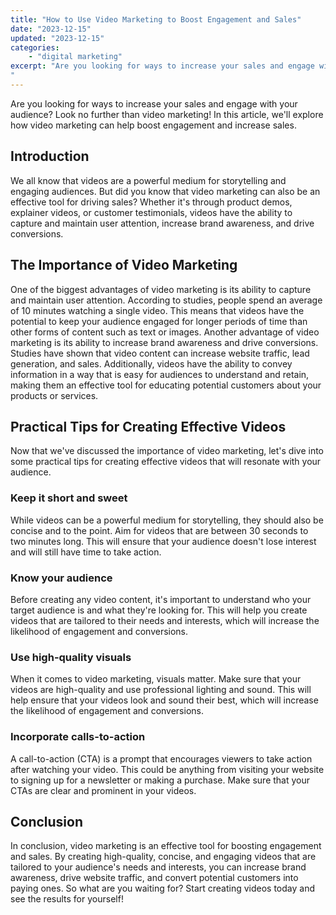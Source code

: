 ```yaml
---
title: "How to Use Video Marketing to Boost Engagement and Sales"
date: "2023-12-15"
updated: "2023-12-15"
categories: 
    - "digital marketing"
excerpt: "Are you looking for ways to increase your sales and engage with your audience? Look no further than video marketing! In this article, we'll explore how video marketing can help boost engagement and increase sales.
"
--- 
```

Are you looking for ways to increase your sales and engage with your audience? Look no further than video marketing! In this article, we'll explore how video marketing can help boost engagement and increase sales.

## Introduction
We all know that videos are a powerful medium for storytelling and engaging audiences. But did you know that video marketing can also be an effective tool for driving sales? Whether it's through product demos, explainer videos, or customer testimonials, videos have the ability to capture and maintain user attention, increase brand awareness, and drive conversions.

## The Importance of Video Marketing
One of the biggest advantages of video marketing is its ability to capture and maintain user attention. According to studies, people spend an average of 10 minutes watching a single video. This means that videos have the potential to keep your audience engaged for longer periods of time than other forms of content such as text or images.
Another advantage of video marketing is its ability to increase brand awareness and drive conversions. Studies have shown that video content can increase website traffic, lead generation, and sales. Additionally, videos have the ability to convey information in a way that is easy for audiences to understand and retain, making them an effective tool for educating potential customers about your products or services.

## Practical Tips for Creating Effective Videos
Now that we've discussed the importance of video marketing, let's dive into some practical tips for creating effective videos that will resonate with your audience.

### Keep it short and sweet
While videos can be a powerful medium for storytelling, they should also be concise and to the point. Aim for videos that are between 30 seconds to two minutes long. This will ensure that your audience doesn't lose interest and will still have time to take action.

### Know your audience
Before creating any video content, it's important to understand who your target audience is and what they're looking for. This will help you create videos that are tailored to their needs and interests, which will increase the likelihood of engagement and conversions.

### Use high-quality visuals
When it comes to video marketing, visuals matter. Make sure that your videos are high-quality and use professional lighting and sound. This will help ensure that your videos look and sound their best, which will increase the likelihood of engagement and conversions.

### Incorporate calls-to-action
A call-to-action (CTA) is a prompt that encourages viewers to take action after watching your video. This could be anything from visiting your website to signing up for a newsletter or making a purchase. Make sure that your CTAs are clear and prominent in your videos.

## Conclusion
In conclusion, video marketing is an effective tool for boosting engagement and sales. By creating high-quality, concise, and engaging videos that are tailored to your audience's needs and interests, you can increase brand awareness, drive website traffic, and convert potential customers into paying ones. So what are you waiting for? Start creating videos today and see the results for yourself!
